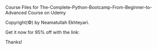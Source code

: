 Course Files for The-Complete-Python-Bootcamp-From-Beginner-to-Advanced Course on Udemy

Copyright(©) by Neamatullah Ekhteyari.

Get it now for 95% off with the link: 

Thanks!

